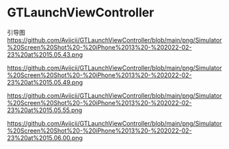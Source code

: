 # GTLaunchViewController
引导图
https://github.com/Aviicii/GTLaunchViewController/blob/main/png/Simulator%20Screen%20Shot%20-%20iPhone%2013%20-%202022-02-23%20at%2015.05.43.png

https://github.com/Aviicii/GTLaunchViewController/blob/main/png/Simulator%20Screen%20Shot%20-%20iPhone%2013%20-%202022-02-23%20at%2015.05.49.png

https://github.com/Aviicii/GTLaunchViewController/blob/main/png/Simulator%20Screen%20Shot%20-%20iPhone%2013%20-%202022-02-23%20at%2015.05.55.png

https://github.com/Aviicii/GTLaunchViewController/blob/main/png/Simulator%20Screen%20Shot%20-%20iPhone%2013%20-%202022-02-23%20at%2015.06.00.png
